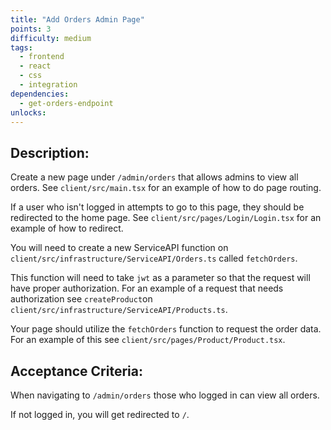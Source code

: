 ```yaml
---
title: "Add Orders Admin Page"
points: 3
difficulty: medium
tags:
  - frontend
  - react
  - css
  - integration
dependencies:
  - get-orders-endpoint
unlocks:
---
```


## Description:

Create a new page under `/admin/orders` that allows admins to view all orders. See `client/src/main.tsx` for an example of how to do page routing.

If a user who isn't logged in attempts to go to this page, they should be redirected to the home page. See `client/src/pages/Login/Login.tsx` for an example of how to redirect.

You will need to create a new ServiceAPI function on `client/src/infrastructure/ServiceAPI/Orders.ts` called `fetchOrders`.

This function will need to take `jwt` as a parameter so that the request will have proper authorization. For an example of a request that needs authorization see `createProduct`on `client/src/infrastructure/ServiceAPI/Products.ts`.

Your page should utilize the `fetchOrders` function to request the order data. For an example of this see `client/src/pages/Product/Product.tsx`.

## Acceptance Criteria:

When navigating to `/admin/orders` those who logged in can view all orders.

If not logged in, you will get redirected to `/`.
